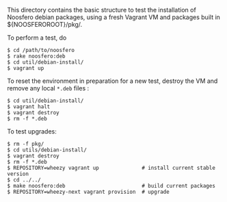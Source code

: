 This directory contains the basic structure to test the installation of
Noosfero debian packages, using a fresh Vagrant VM and packages built in
${NOOSFEROROOT}/pkg/.

To perform a test, do

```
$ cd /path/to/noosfero
$ rake noosfero:deb
$ cd util/debian-install/
$ vagrant up
```

To reset the environment in preparation for a new test, destroy the VM and
remove any local `*.deb` files :

```
$ cd util/debian-install/
$ vagrant halt
$ vagrant destroy
$ rm -f *.deb
```

To test upgrades:

```
$ rm -f pkg/
$ cd utils/debian-install/
$ vagrant destroy
$ rm -f *.deb
$ REPOSITORY=wheezy vagrant up              # install current stable version
$ cd ../../
$ make noosfero:deb                         # build current packages
$ REPOSITORY=wheezy-next vagrant provision  # upgrade
```

